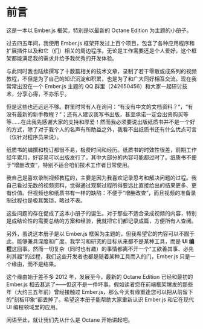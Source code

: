 # 前言

这是一本以 Ember.js 框架，特别是以最新的 Octane Edition 为主题的小册子。

过去四五年间，我使用 Ember.js 框架开发过上百个项目，包含了各种应用程序和扩展插件以及和它（们）相关的周边程序。无论是工作需要还是个人爱好，这个框架都能满足我的需求并给予我优秀的开发体验。

与此同时我也陆续撰写了十数篇相关的技术文章，录制了若干零散或成系列的视频教程，不但是为了自己的知识沉淀和积累，也是为了和广大同好相互交流。现在我常常出没在一个 Ember.js 主题的 QQ 群里（242650456）和大家一起研讨技术，分享心得，不亦乐乎。

但是这些也还远远不够。群里时常有人在询问：“有没有中文的文档资料？“，“有没有最新的新手教程？“；还有人建议我写书出版，甚至承诺一定会出资购买等等……在此我先感谢大家的支持和厚爱！然而我必须要说出版纸质书并不是一个好的方式，除了对于我个人的名声有所助益之外，我看不出纸质书还有什么优点可言（仅针对程序员来说）。

纸质书的编撰和校订都很不易，极费时间和经历。纸质书的时效性很差，前期工作经年累月，好容易可以出版发行了，其中大部分的内容可能都过时了。纸质书不便于“增删改查“，特别不适合咱们技术工作者日常使用。

我自己是喜欢录制视频教程的，主要是因为我喜欢记录思考和解决问题的过程。我自己看过无数的视频资料，觉得通过观察过程所得要远比直接给出的结果更多、更有价值。但视频也和纸质书有一样的缺陷：不便于“增~~删~~改查“，而且视频的准备录制过程也是极其繁琐，略过不表。

这些问题的存在促成了这本小册子的诞生。对于那些不适合录成视频的内容，特别是成结论性的需要总结的方案和经验，我就把它们都记录成篇，方便所有人查阅。

另外，虽说这本册子是以 Ember.js 框架为主题的，但我希望它的内容可以不囿于此，能够兼具深度和广度。我学习和研究的目标从来都不是某种工具，而是 **UI 编程**这回事。然而一切复杂（同时也有趣）的事情都离不开一个“工欲善其事、必先利其器“的过程，我们这些开发者也都是随着某种工具而入的门，Ember.js 只是一个缘由，而不是结果。

这个缘由始于差不多 2012 年，发展至今，最新的 Octane Edition 已经和最初的 Ember.js 相去甚远了——但这不是一件坏事。假如读者您在前端框架爆发的那些年（大约三五年前）曾经接触过 Ember.js，那么今天有缘重逢您可以把从前留下的“刻板印象“都丢掉了。希望这本册子能帮助大家重新认识 Ember.js 和它在现代 UI 编程领域里的应用。

闲语至此，就让我们先从什么是 Octane 开始讲起吧。

